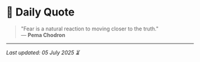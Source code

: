 # 📜 Daily Quote

> "Fear is a natural reaction to moving closer to the truth."  
> — **Pema Chodron**

---

_Last updated: 05 July 2025 ⏳_
